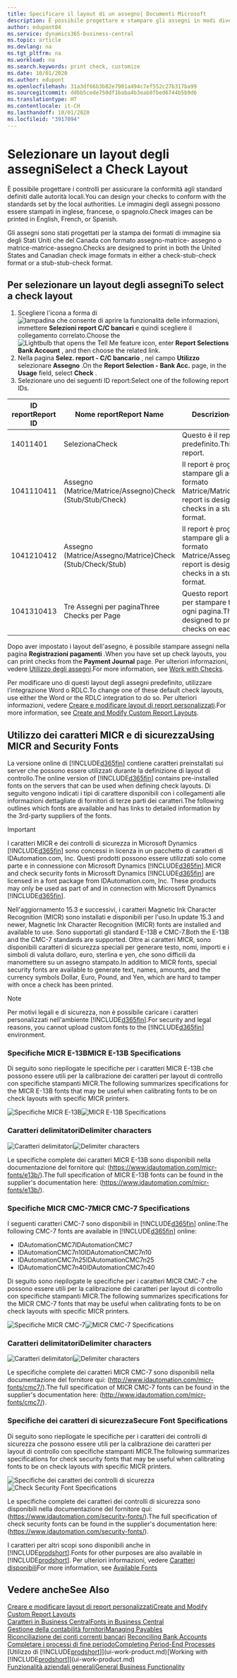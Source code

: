 ```yaml
---
title: Specificare il layout di un assegno| Documenti Microsoft
description: È possibile progettare e stampare gli assegni in modi diversi per conformità agli standard.
author: edupont04
ms.service: dynamics365-business-central
ms.topic: article
ms.devlang: na
ms.tgt_pltfrm: na
ms.workload: na
ms.search.keywords: print check, customize
ms.date: 10/01/2020
ms.author: edupont
ms.openlocfilehash: 31a3df66b3b82e7901a494c7ef552c27b317ba99
ms.sourcegitcommit: ddbb5cede750df1baba4b3eab8fbed6744b5b9d6
ms.translationtype: HT
ms.contentlocale: it-CH
ms.lasthandoff: 10/01/2020
ms.locfileid: "3917094"
---
```

# <a name="select-a-check-layout"></a><span data-ttu-id="5288a-103">Selezionare un layout degli assegni</span><span class="sxs-lookup"><span data-stu-id="5288a-103">Select a Check Layout</span></span>
<span data-ttu-id="5288a-104">È possibile progettare i controlli per assicurare la conformità agli standard definiti dalle autorità locali.</span><span class="sxs-lookup"><span data-stu-id="5288a-104">You can design your checks to conform with the standards set by the local authorities.</span></span> <span data-ttu-id="5288a-105">Le immagini degli assegni possono essere stampati in inglese, francese, o spagnolo.</span><span class="sxs-lookup"><span data-stu-id="5288a-105">Check images can be printed in English, French, or Spanish.</span></span>

<span data-ttu-id="5288a-106">Gli assegni sono stati progettati per la stampa dei formati di immagine sia degli Stati Uniti che del Canada con formato assegno-matrice- assegno o matrice-matrice-assegno.</span><span class="sxs-lookup"><span data-stu-id="5288a-106">Checks are designed to print in both the United States and Canadian check image formats in either a check-stub-check format or a stub-stub-check format.</span></span>

## <a name="to-select-a-check-layout"></a><span data-ttu-id="5288a-107">Per selezionare un layout degli assegni</span><span class="sxs-lookup"><span data-stu-id="5288a-107">To select a check layout</span></span>
1. <span data-ttu-id="5288a-108">Scegliere l'icona a forma di ![lampadina che consente di aprire la funzionalità delle informazioni](media/ui-search/search_small.png "Informazioni sull'operazione che si desidera eseguire"), immettere **Selezioni report C/C bancari** e quindi scegliere il collegamento correlato.</span><span class="sxs-lookup"><span data-stu-id="5288a-108">Choose the ![Lightbulb that opens the Tell Me feature](media/ui-search/search_small.png "Tell me what you want to do") icon, enter **Report Selections Bank Account** , and then choose the related link.</span></span>
2. <span data-ttu-id="5288a-109">Nella pagina **Selez. report - C/C bancario** , nel campo **Utilizzo** selezionare **Assegno** .</span><span class="sxs-lookup"><span data-stu-id="5288a-109">On the **Report Selection - Bank Acc.** page, in the **Usage** field, select **Check** .</span></span>
3. <span data-ttu-id="5288a-110">Selezionare uno dei seguenti ID report:</span><span class="sxs-lookup"><span data-stu-id="5288a-110">Select one of the following report IDs.</span></span>

| <span data-ttu-id="5288a-111">ID report</span><span class="sxs-lookup"><span data-stu-id="5288a-111">Report ID</span></span> | <span data-ttu-id="5288a-112">Nome report</span><span class="sxs-lookup"><span data-stu-id="5288a-112">Report Name</span></span> | <span data-ttu-id="5288a-113">Descrizione</span><span class="sxs-lookup"><span data-stu-id="5288a-113">Description</span></span> |
| --- | --- | --- |
| <span data-ttu-id="5288a-114">1401</span><span class="sxs-lookup"><span data-stu-id="5288a-114">1401</span></span> |<span data-ttu-id="5288a-115">Seleziona</span><span class="sxs-lookup"><span data-stu-id="5288a-115">Check</span></span> |<span data-ttu-id="5288a-116">Questo è il report predefinito.</span><span class="sxs-lookup"><span data-stu-id="5288a-116">This is the default report.</span></span> |
| <span data-ttu-id="5288a-117">10411</span><span class="sxs-lookup"><span data-stu-id="5288a-117">10411</span></span> |<span data-ttu-id="5288a-118">Assegno (Matrice/Matrice/Assegno)</span><span class="sxs-lookup"><span data-stu-id="5288a-118">Check (Stub/Stub/Check)</span></span> |<span data-ttu-id="5288a-119">Il report è progettato per stampare gli assegni in formato Matrice/Matrice/Assegno.</span><span class="sxs-lookup"><span data-stu-id="5288a-119">This report is designed to print checks in a stub/stub/check format.</span></span> |
| <span data-ttu-id="5288a-120">10412</span><span class="sxs-lookup"><span data-stu-id="5288a-120">10412</span></span> |<span data-ttu-id="5288a-121">Assegno (Matrice/Assegno/Matrice)</span><span class="sxs-lookup"><span data-stu-id="5288a-121">Check (Stub/Check/Stub)</span></span> |<span data-ttu-id="5288a-122">Il report è progettato per stampare gli assegni in formato Matrice/Assegno/Matrice.</span><span class="sxs-lookup"><span data-stu-id="5288a-122">This report is designed to print checks in a stub/check/stub format.</span></span> |
| <span data-ttu-id="5288a-123">10413</span><span class="sxs-lookup"><span data-stu-id="5288a-123">10413</span></span> |<span data-ttu-id="5288a-124">Tre Assegni per pagina</span><span class="sxs-lookup"><span data-stu-id="5288a-124">Three Checks per Page</span></span> |<span data-ttu-id="5288a-125">Questo report è progettato per stampare tre assegni su ogni pagina.</span><span class="sxs-lookup"><span data-stu-id="5288a-125">This report is designed to print three checks on each page.</span></span> |

<span data-ttu-id="5288a-126">Dopo aver impostato i layout dell'asegno, è possibile stampare assegni nella pagina **Registrazioni pagamenti** .</span><span class="sxs-lookup"><span data-stu-id="5288a-126">When you have set up check layouts, you can print checks from the **Payment Journal** page.</span></span> <span data-ttu-id="5288a-127">Per ulteriori informazioni, vedere [Utilizzo degli assegni](payables-how-work-checks.md).</span><span class="sxs-lookup"><span data-stu-id="5288a-127">For more information, see [Work with Checks](payables-how-work-checks.md).</span></span>

<span data-ttu-id="5288a-128">Per modificare uno di questi layout degli assegni predefinito, utilizzare l'integrazione Word o RDLC.</span><span class="sxs-lookup"><span data-stu-id="5288a-128">To change one of these default check layouts, use either the Word or the RDLC integration to do so.</span></span> <span data-ttu-id="5288a-129">Per ulteriori informazioni, vedere [Creare e modificare layout di report personalizzati](ui-how-create-custom-report-layout.md).</span><span class="sxs-lookup"><span data-stu-id="5288a-129">For more information, see [Create and Modify Custom Report Layouts](ui-how-create-custom-report-layout.md).</span></span>

## <a name="using-micr-and-security-fonts"></a><span data-ttu-id="5288a-130">Utilizzo dei caratteri MICR e di sicurezza</span><span class="sxs-lookup"><span data-stu-id="5288a-130">Using MICR and Security Fonts</span></span>
<span data-ttu-id="5288a-131">La versione online di [!INCLUDE[d365fin](includes/d365fin_md.md)] contiene caratteri preinstallati sui server che possono essere utilizzati durante la definizione di layout di controllo.</span><span class="sxs-lookup"><span data-stu-id="5288a-131">The online version of [!INCLUDE[d365fin](includes/d365fin_md.md)] contains pre-installed fonts on the servers that can be used when defining check layouts.</span></span> <span data-ttu-id="5288a-132">Di seguito vengono indicati i tipi di carattere disponibili con i collegamenti alle informazioni dettagliate di fornitori di terze parti dei caratteri.</span><span class="sxs-lookup"><span data-stu-id="5288a-132">The following outlines which fonts are available and has links to detailed information by the 3rd-party suppliers of the fonts.</span></span>

> [!Important]
> <span data-ttu-id="5288a-133">I caratteri MICR e dei controlli di sicurezza in Microsoft Dynamics [!INCLUDE[d365fin](includes/d365fin_md.md)] sono concessi in licenza in un pacchetto di caratteri di IDAutomation.com, Inc. Questi prodotti possono essere utilizzati solo come parte e in connessione con Microsoft Dynamics [!INCLUDE[d365fin](includes/d365fin_md.md)].</span><span class="sxs-lookup"><span data-stu-id="5288a-133">MICR and check security fonts in Microsoft Dynamics [!INCLUDE[d365fin](includes/d365fin_md.md)] are licensed in a font package from IDAutomation.com, Inc. These products may only be used as part of and in connection with Microsoft Dynamics [!INCLUDE[d365fin](includes/d365fin_md.md)].</span></span>

<span data-ttu-id="5288a-134">Nell'aggiornamento 15.3 e successivi, i caratteri Magnetic Ink Character Recognition (MICR) sono installati e disponibili per l'uso.</span><span class="sxs-lookup"><span data-stu-id="5288a-134">In update 15.3 and newer, Magnetic Ink Character Recognition (MICR) fonts are installed and available to use.</span></span> <span data-ttu-id="5288a-135">Sono supportati gli standard E-13B e CMC-7.</span><span class="sxs-lookup"><span data-stu-id="5288a-135">Both the E-13B and the CMC-7 standards are supported.</span></span> <span data-ttu-id="5288a-136">Oltre ai caratteri MICR, sono disponibili caratteri di sicurezza speciali per generare testo, nomi, importi e i simboli di valuta dollaro, euro, sterlina e yen, che sono difficili da manomettere su un assegno stampato.</span><span class="sxs-lookup"><span data-stu-id="5288a-136">In addition to MICR fonts, special security fonts are available to generate text, names, amounts, and the currency symbols Dollar, Euro, Pound, and Yen, which are hard to tamper with once a check has been printed.</span></span>

> [!NOTE]
> <span data-ttu-id="5288a-137">Per motivi legali e di sicurezza, non è possibile caricare i caratteri personalizzati nell'ambiente [!INCLUDE[d365fin](includes/d365fin_md.md)].</span><span class="sxs-lookup"><span data-stu-id="5288a-137">For security and legal reasons, you cannot upload custom fonts to the [!INCLUDE[d365fin](includes/d365fin_md.md)] environment.</span></span>

### <a name="micr-e-13b-specifications"></a><span data-ttu-id="5288a-138">Specifiche MICR E-13B</span><span class="sxs-lookup"><span data-stu-id="5288a-138">MICR E-13B Specifications</span></span>
<span data-ttu-id="5288a-139">Di seguito sono riepilogate le specifiche per i caratteri MICR E-13B che possono essere utili per la calibrazione dei caratteri per layout di controllo con specifiche stampanti MICR.</span><span class="sxs-lookup"><span data-stu-id="5288a-139">The following summarizes specifications for the MICR E-13B fonts that may be useful when calibrating fonts to be on check layouts with specific MICR printers.</span></span>

<span data-ttu-id="5288a-140">![Specifiche MICR E-13B](media/font_MICR_E-13B_Specifications.png "Specifiche MICR E-13B")</span><span class="sxs-lookup"><span data-stu-id="5288a-140">![MICR E-13B Specifications](media/font_MICR_E-13B_Specifications.png "MICR E-13B Specifications")</span></span>

### <a name="delimiter-characters"></a><span data-ttu-id="5288a-141">Caratteri delimitatori</span><span class="sxs-lookup"><span data-stu-id="5288a-141">Delimiter characters</span></span>
<span data-ttu-id="5288a-142">![Caratteri delimitatori](media/font-micr-letters.png "Caratteri delimitatori")</span><span class="sxs-lookup"><span data-stu-id="5288a-142">![Delimiter characters](media/font-micr-letters.png "Delimiter characters")</span></span>

<span data-ttu-id="5288a-143">Le specifiche complete dei caratteri MICR E-13B sono disponibili nella documentazione del fornitore qui: (https://www.idautomation.com/micr-fonts/e13b/).</span><span class="sxs-lookup"><span data-stu-id="5288a-143">The full specification of MICR E-13B fonts can be found in the supplier's documentation here: (https://www.idautomation.com/micr-fonts/e13b/).</span></span>

### <a name="micr-cmc-7-specifications"></a><span data-ttu-id="5288a-144">Specifiche MICR CMC-7</span><span class="sxs-lookup"><span data-stu-id="5288a-144">MICR CMC-7 Specifications</span></span>
<span data-ttu-id="5288a-145">I seguenti caratteri CMC-7 sono disponibili in [!INCLUDE[d365fin](includes/d365fin_md.md)] online:</span><span class="sxs-lookup"><span data-stu-id="5288a-145">The following CMC-7 fonts are available in [!INCLUDE[d365fin](includes/d365fin_md.md)] online:</span></span>

- <span data-ttu-id="5288a-146">IDAutomationCMC7</span><span class="sxs-lookup"><span data-stu-id="5288a-146">IDAutomationCMC7</span></span>
- <span data-ttu-id="5288a-147">IDAutomationCMC7n10</span><span class="sxs-lookup"><span data-stu-id="5288a-147">IDAutomationCMC7n10</span></span>
- <span data-ttu-id="5288a-148">IDAutomationCMC7n25</span><span class="sxs-lookup"><span data-stu-id="5288a-148">IDAutomationCMC7n25</span></span>
-   <span data-ttu-id="5288a-149">IDAutomationCMC7n40</span><span class="sxs-lookup"><span data-stu-id="5288a-149">IDAutomationCMC7n40</span></span>

<span data-ttu-id="5288a-150">Di seguito sono riepilogate le specifiche per i caratteri MICR CMC-7 che possono essere utili per la calibrazione dei caratteri per layout di controllo con specifiche stampanti MICR.</span><span class="sxs-lookup"><span data-stu-id="5288a-150">The following summarizes specifications for the MICR CMC-7 fonts that may be useful when calibrating fonts to be on check layouts with specific MICR printers.</span></span>

<span data-ttu-id="5288a-151">![Specifiche MICR CMC-7](media/font_MICR_CMC-7_Specifications.png "Specifiche MICR CMC-7")</span><span class="sxs-lookup"><span data-stu-id="5288a-151">![MICR CMC-7 Specifications](media/font_MICR_CMC-7_Specifications.png "MICR CMC-7 Specifications")</span></span>

### <a name="delimiter-characters"></a><span data-ttu-id="5288a-152">Caratteri delimitatori</span><span class="sxs-lookup"><span data-stu-id="5288a-152">Delimiter characters</span></span>
<span data-ttu-id="5288a-153">![Caratteri delimitatori](media/font-cmc7-letters.png "Caratteri delimitatori")</span><span class="sxs-lookup"><span data-stu-id="5288a-153">![Delimiter characters](media/font-cmc7-letters.png "Delimiter characters")</span></span>

<span data-ttu-id="5288a-154">Le specifiche complete dei caratteri MICR CMC-7 sono disponibili nella documentazione del fornitore qui: (http://www.idautomation.com/micr-fonts/cmc7/).</span><span class="sxs-lookup"><span data-stu-id="5288a-154">The full specification of MICR CMC-7 fonts can be found in the supplier's documentation here: (http://www.idautomation.com/micr-fonts/cmc7/).</span></span>

### <a name="secure-font-specifications"></a><span data-ttu-id="5288a-155">Specifiche dei caratteri di sicurezza</span><span class="sxs-lookup"><span data-stu-id="5288a-155">Secure Font Specifications</span></span>
<span data-ttu-id="5288a-156">Di seguito sono riepilogate le specifiche per i caratteri dei controlli di sicurezza che possono essere utili per la calibrazione dei caratteri per layout di controllo con specifiche stampanti MICR.</span><span class="sxs-lookup"><span data-stu-id="5288a-156">The following summarizes specifications for check security fonts that may be useful when calibrating fonts to be on check layouts with specific MICR printers.</span></span>

<span data-ttu-id="5288a-157">![Specifiche dei caratteri dei controlli di sicurezza](media/font_check-security-font_Specifications.png "Specifiche dei caratteri dei controlli di sicurezza")</span><span class="sxs-lookup"><span data-stu-id="5288a-157">![Check Security Font Specifications](media/font_check-security-font_Specifications.png "Check Security Font Specifications")</span></span>

<span data-ttu-id="5288a-158">Le specifiche complete dei caratteri dei controlli di sicurezza sono disponibili nella documentazione del fornitore qui: (https://www.idautomation.com/security-fonts/).</span><span class="sxs-lookup"><span data-stu-id="5288a-158">The full specification of check security fonts can be found in the supplier's documentation here: (https://www.idautomation.com/security-fonts/).</span></span>

<span data-ttu-id="5288a-159">I caratteri per altri scopi sono disponibili anche in [!INCLUDE[prodshort](includes/prodshort.md)].</span><span class="sxs-lookup"><span data-stu-id="5288a-159">Fonts for other purposes are also available in [!INCLUDE[prodshort](includes/prodshort.md)].</span></span> <span data-ttu-id="5288a-160">Per ulteriori informazioni, vedere [Caratteri disponibili](ui-fonts.md)</span><span class="sxs-lookup"><span data-stu-id="5288a-160">For more information, see [Available Fonts](ui-fonts.md)</span></span>

## <a name="see-also"></a><span data-ttu-id="5288a-161">Vedere anche</span><span class="sxs-lookup"><span data-stu-id="5288a-161">See Also</span></span>
[<span data-ttu-id="5288a-162">Creare e modificare layout di report personalizzati</span><span class="sxs-lookup"><span data-stu-id="5288a-162">Create and Modify Custom Report Layouts</span></span>](ui-how-create-custom-report-layout.md)  
[<span data-ttu-id="5288a-163">Caratteri in Business Central</span><span class="sxs-lookup"><span data-stu-id="5288a-163">Fonts in Business Central</span></span>](ui-fonts.md)  
[<span data-ttu-id="5288a-164">Gestione della contabilità fornitori</span><span class="sxs-lookup"><span data-stu-id="5288a-164">Managing Payables</span></span>](payables-manage-payables.md)  
<span data-ttu-id="5288a-165">[Riconciliazione dei conti correnti bancari](bank-manage-bank-accounts.md) </span><span class="sxs-lookup"><span data-stu-id="5288a-165">[Reconciling Bank Accounts](bank-manage-bank-accounts.md) </span></span>  
[<span data-ttu-id="5288a-166">Completare i processi di fine periodo</span><span class="sxs-lookup"><span data-stu-id="5288a-166">Completing Period-End Processes</span></span>](year-how-complete-period-end-processes.md)  
<span data-ttu-id="5288a-167">[Utilizzo di [!INCLUDE[prodshort](includes/prodshort.md)]](ui-work-product.md)</span><span class="sxs-lookup"><span data-stu-id="5288a-167">[Working with [!INCLUDE[prodshort](includes/prodshort.md)]](ui-work-product.md)</span></span>  
[<span data-ttu-id="5288a-168">Funzionalità aziendali generali</span><span class="sxs-lookup"><span data-stu-id="5288a-168">General Business Functionality</span></span>](ui-across-business-areas.md)
